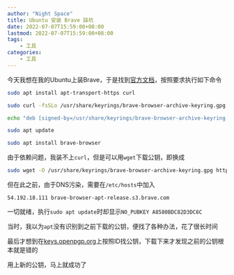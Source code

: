 ```yaml
---
author: "Night Space"
title: Ubuntu 安装 Brave 踩坑
date: 2022-07-07T15:59:00+08:00
lastmod: 2022-07-07T15:59:00+08:00
tags:
    - 工具
categories:
    - 工具
---
```

今天我想在我的Ubuntu上装Brave，于是找到[官方文档](https://brave.com/linux/#debian-ubuntu-mint)，按照要求执行如下命令

```bash
sudo apt install apt-transport-https curl

sudo curl -fsSLo /usr/share/keyrings/brave-browser-archive-keyring.gpg https://brave-browser-apt-release.s3.brave.com/brave-browser-archive-keyring.gpg

echo "deb [signed-by=/usr/share/keyrings/brave-browser-archive-keyring.gpg arch=amd64] https://brave-browser-apt-release.s3.brave.com/ stable main"|sudo tee /etc/apt/sources.list.d/brave-browser-release.list

sudo apt update

sudo apt install brave-browser
```

由于依赖问题，我装不上`curl`，但是可以用`wget`下载公钥，即换成

```bash
sudo wget -O /usr/share/keyrings/brave-browser-archive-keyring.gpg https://brave-browser-apt-release.s3.brave.com/brave-browser-archive-keyring.gpg
```

但在此之前，由于DNS污染，需要在`/etc/hosts`中加入
```
54.192.18.111 brave-browser-apt-release.s3.brave.com
```

一切就绪，执行`sudo apt update`时却显示`NO_PUBKEY A8580BDC82D3DC6C`

当时，我以为`apt`没有识别到之前下载的公钥，便找了各种办法，花了很长时间

最后才想到在[keys.openpgp.org](keys.openpgp.org)上按照ID找公钥，下载下来才发现之前的公钥根本就是错的

用上新的公钥，马上就成功了

